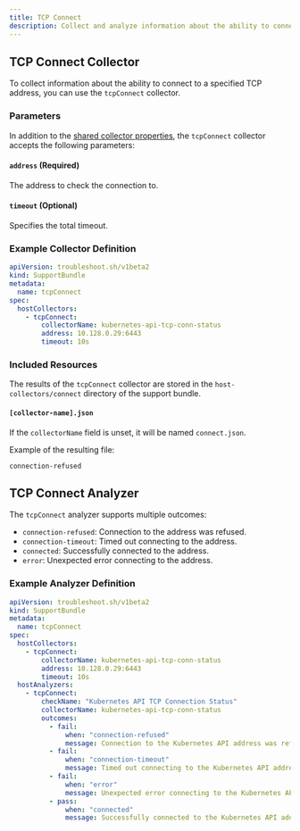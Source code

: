 ```yaml
---
title: TCP Connect 
description: Collect and analyze information about the ability to connect to the specified TCP address.
---
```


## TCP Connect Collector

To collect information about the ability to connect to a specified TCP address, you can use the `tcpConnect` collector.

### Parameters

In addition to the [shared collector properties](/collect/collectors/#shared-properties), the `tcpConnect` collector accepts the following parameters:

#### `address` (Required)
The address to check the connection to.

#### `timeout` (Optional)
Specifies the total timeout.

### Example Collector Definition

```yaml
apiVersion: troubleshoot.sh/v1beta2
kind: SupportBundle
metadata:
  name: tcpConnect
spec:
  hostCollectors:
    - tcpConnect:
        collectorName: kubernetes-api-tcp-conn-status
        address: 10.128.0.29:6443
        timeout: 10s
```

### Included Resources

The results of the `tcpConnect` collector are stored in the `host-collectors/connect` directory of the support bundle.

#### `[collector-name].json`

If the `collectorName` field is unset, it will be named `connect.json`.

Example of the resulting file:

```
connection-refused
```

## TCP Connect Analyzer

The `tcpConnect` analyzer supports multiple outcomes:

- `connection-refused`: Connection to the address was refused.
- `connection-timeout`: Timed out connecting to the address.
- `connected`: Successfully connected to the address.
- `error`: Unexpected error connecting to the address.

### Example Analyzer Definition

```yaml
apiVersion: troubleshoot.sh/v1beta2
kind: SupportBundle
metadata:
  name: tcpConnect
spec:
  hostCollectors:
    - tcpConnect:
        collectorName: kubernetes-api-tcp-conn-status
        address: 10.128.0.29:6443
        timeout: 10s
  hostAnalyzers:
    - tcpConnect:
        checkName: "Kubernetes API TCP Connection Status"
        collectorName: kubernetes-api-tcp-conn-status
        outcomes:
          - fail:
              when: "connection-refused"
              message: Connection to the Kubernetes API address was refused
          - fail:
              when: "connection-timeout"
              message: Timed out connecting to the Kubernetes API address
          - fail:
              when: "error"
              message: Unexpected error connecting to the Kubernetes API address 
          - pass:
              when: "connected"
              message: Successfully connected to the Kubernetes API address
```
